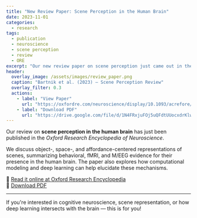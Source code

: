 ```yaml
---
title: "New Review Paper: Scene Perception in the Human Brain"
date: 2023-11-01
categories:
  - research
tags:
  - publication
  - neuroscience
  - scene perception
  - review
  - ORE
excerpt: "Our new review paper on scene perception just came out in the Oxford Research Encyclopedia of Neuroscience."
header:
  overlay_image: /assets/images/review_paper.png
  caption: "Bartnik et al. (2023) — Scene Perception Review"
  overlay_filter: 0.3
  actions:
    - label: "View Paper"
      url: "https://oxfordre.com/neuroscience/display/10.1093/acrefore/9780190264086.001.0001/acrefore-9780190264086-e-437"
    - label: "Download PDF"
      url: "https://drive.google.com/file/d/1N4FRxjuFOj5uQFdtUUocxdrKlwv_SqFN/view?usp=sharing"
---
```


Our review on **scene perception in the human brain** has just been published in the *Oxford Research Encyclopedia of Neuroscience*.

We discuss object-, space-, and affordance-centered representations of scenes, summarizing behavioral, fMRI, and M/EEG evidence for their presence in the human brain. The paper also explores how computational modeling and deep learning can help elucidate these mechanisms.

🔗 [Read it online at Oxford Research Encyclopedia](https://oxfordre.com/neuroscience/display/10.1093/acrefore/9780190264086.001.0001/acrefore-9780190264086-e-437)  
📄 [Download PDF](https://drive.google.com/file/d/1N4FRxjuFOj5uQFdtUUocxdrKlwv_SqFN/view?usp=sharing)

---

If you're interested in cognitive neuroscience, scene representation, or how deep learning intersects with the brain — this is for you!